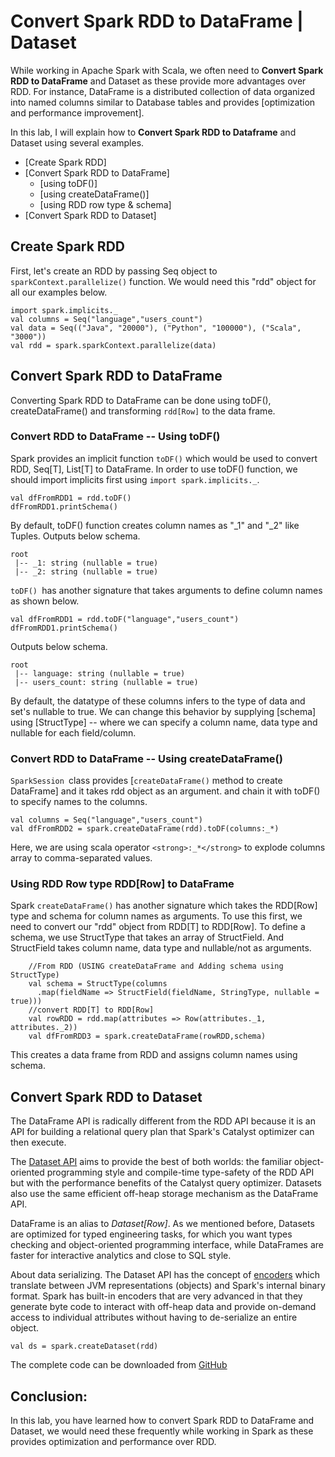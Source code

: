 

Convert Spark RDD to DataFrame \| Dataset
=========================================


While working in Apache Spark with Scala, we often need to **Convert
Spark RDD to DataFrame** and Dataset as these provide more advantages
over RDD. For instance, DataFrame is a distributed collection of data
organized into named columns similar to Database tables and provides
[optimization and performance
improvement].



In this lab, I will explain how to **Convert Spark RDD to
Dataframe** and Dataset using several examples.

-   [Create Spark
    RDD]
-   [Convert Spark RDD to
    DataFrame]
    -   [using
        toDF()]
    -   [using
        createDataFrame()]
    -   [using RDD row type &
        schema]
-   [Convert Spark RDD to
    Dataset]

Create Spark RDD
----------------------------------------------------------------------------

First, let's create an RDD by passing Seq object to
`sparkContext.parallelize()` function. We would need this "rdd" object
for all our examples below.



```
import spark.implicits._
val columns = Seq("language","users_count")
val data = Seq(("Java", "20000"), ("Python", "100000"), ("Scala", "3000"))
val rdd = spark.sparkContext.parallelize(data)
```



Convert Spark RDD to DataFrame 
---------------------------------------------------------------------------------------------------------

Converting Spark RDD to DataFrame can be done using toDF(),
createDataFrame() and transforming `rdd[Row]` to the data frame.

### Convert RDD to DataFrame -- Using toDF()

Spark provides an implicit function `toDF()` which would be used to
convert RDD, Seq\[T\], List\[T\] to DataFrame. In order to use toDF()
function, we should import implicits first using
`import spark.implicits._`.

```
val dfFromRDD1 = rdd.toDF()
dfFromRDD1.printSchema()
```



By default, toDF() function creates column names as "\_1" and "\_2" like
Tuples. Outputs below schema.



```
root
 |-- _1: string (nullable = true)
 |-- _2: string (nullable = true)
```



`toDF() `has another signature that takes arguments to define column
names as shown below.

```
val dfFromRDD1 = rdd.toDF("language","users_count")
dfFromRDD1.printSchema()
```



Outputs below schema.

```
root
 |-- language: string (nullable = true)
 |-- users_count: string (nullable = true)
```



By default, the datatype of these columns infers to the type of data and
set's nullable to true. We can change this behavior by supplying
[schema]
using
[StructType]
-- where we can specify a column name, data type and nullable for each
field/column.






### Convert RDD to DataFrame -- Using createDataFrame() 

`SparkSession `class provides [`createDataFrame()` method to create
DataFrame]
and it takes rdd object as an argument. and chain it with toDF() to
specify names to the columns.

```
val columns = Seq("language","users_count")
val dfFromRDD2 = spark.createDataFrame(rdd).toDF(columns:_*)
```



Here, we are using scala operator `<strong>:_*</strong>` to explode
columns array to comma-separated values.

### Using RDD Row type RDD\[Row\] to DataFrame

Spark `createDataFrame()` has another signature which takes the
RDD\[Row\] type and schema for column names as arguments. To use this
first, we need to convert our "rdd" object from RDD\[T\] to RDD\[Row\].
To define a schema, we use StructType that takes an array of
StructField. And StructField takes column name, data type and
nullable/not as arguments.

```
    //From RDD (USING createDataFrame and Adding schema using StructType)
    val schema = StructType(columns
      .map(fieldName => StructField(fieldName, StringType, nullable = true)))
    //convert RDD[T] to RDD[Row]
    val rowRDD = rdd.map(attributes => Row(attributes._1, attributes._2))
    val dfFromRDD3 = spark.createDataFrame(rowRDD,schema)
```



This creates a data frame from RDD and assigns column names using
schema.

Convert Spark RDD to Dataset
----------------------------------------------------------------------------------------------------

The DataFrame API is radically different from the RDD API because it is
an API for building a relational query plan that Spark's Catalyst
optimizer can then execute.

The [Dataset
API](https://databricks.com/spark/getting-started-with-apache-spark/datasets)
aims to provide the best of both worlds: the familiar object-oriented
programming style and compile-time type-safety of the RDD API but with
the performance benefits of the Catalyst query optimizer. Datasets also
use the same efficient off-heap storage mechanism as the DataFrame API.

DataFrame is an alias to *Dataset\[Row\]*. As we mentioned before,
Datasets are optimized for typed engineering tasks, for which you want
types checking and object-oriented programming interface, while
DataFrames are faster for interactive analytics and close to SQL style.

About data serializing. The Dataset API has the concept
of [encoders](https://databricks.com/blog/2016/01/04/introducing-apache-spark-datasets.html) which
translate between JVM representations (objects) and Spark's internal
binary format. Spark has built-in encoders that are very advanced in
that they generate byte code to interact with off-heap data and provide
on-demand access to individual attributes without having to de-serialize
an entire object.

```
val ds = spark.createDataset(rdd)
```



The complete code can be downloaded
from [GitHub](https://github.com/fenago/spark-scala-examples/blob/master/src/main/scala/com/sparkbyexamples/spark/dataframe/CreateDataFrame.scala)

Conclusion:
-----------

In this lab, you have learned how to convert Spark RDD to DataFrame
and Dataset, we would need these frequently while working in Spark as
these provides optimization and performance over RDD.

